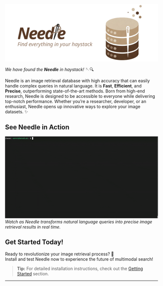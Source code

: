 <!-- Needle Banner -->
![Needle Banner](media/needle-banner-transparent.png)

<!-- Motto -->
*We have found the* ***Needle*** *in haystack!* 🪡🔍

<!-- Description -->
Needle is an image retrieval database with high accuracy that can easily handle complex queries in natural language. It is **Fast**, **Efficient**, and **Precise**, outperforming state-of-the-art methods. Born from high-end research, Needle is designed to be accessible to everyone while delivering top-notch performance. Whether you’re a researcher, developer, or an enthusiast, Needle opens up innovative ways to explore your image datasets. ✨

<!-- Demonstration GIF -->
## See Needle in Action
![Needle Demo](media/needle-demo.gif)
*Watch as Needle transforms natural language queries into precise image retrieval results in real time.*

<!-- Call to Action -->
## Get Started Today!
Ready to revolutionize your image retrieval process? 🚀  
Install and test Needle now to experience the future of multimodal search!

> **Tip:** For detailed installation instructions, check out the [Getting Started](getting-started.md) section.

---